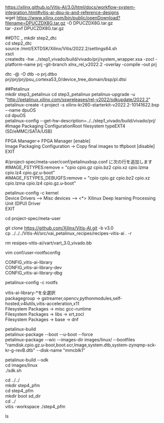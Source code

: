   
https://xilinx.github.io/Vitis-AI/3.0/html/docs/workflow-system-integration.html#vitis-ai-dpu-ip-and-reference-designs  
wget https://www.xilinx.com/bin/public/openDownload?filename=DPUCZDX8G.tar.gz -O DPUCZDX8G.tar.gz  
tar -zxvf DPUCZDX8G.tar.gz  
  
  
##DTC  _
mkdir step2_dtc  
cd step2_dtc  
source /mnt/EXTDSK/Xilinx/Vitis/2022.2/settings64.sh  
xsct  
createdts -hw ../step1_vivado/build/vivado/prj/system_wrapper.xsa -zocl -platform-name prj -git-branch xlnx_rel_v2022.2 -overlay -compile -out prj  
  
dtc -@ -O dtb -o prj.dtbo prj/prj/prj/psu_cortexa53_0/device_tree_domain/bsp/pl.dtsi  
  
##Petalinux  
mkdir step3_petalinux
cd step3_petalinux
petalinux-upgrade -u "http://petalinux.xilinx.com/sswreleases/rel-v2022/sdkupdate/2022.2"  
petalinux-create -t project -s xilinx-kr260-starterkit-v2022.2-10141622.bsp --name dpuOS  
cd dpuOS  
petalinux-config --get-hw-description=../../step1_vivado/build/vivado/prj/  
#Image Packaging ConfigurationRoot filesystem typeEXT4 (SD/eMMC/SATA/USB)  
  
FPGA Manager-> FPGA Manager [enable]  
Image Packaging Configuration -> Copy final images to tftpboot [disable]  
EXIT  
  
#<plnx-proj-root>/project-spec/meta-user/conf/petalinuxbsp.conf に次の行を追加します  
#IMAGE_FSTYPES:remove = "cpio cpio.gz cpio.bz2 cpio.xz cpio.lzma cpio.lz4 cpio.gz.u-boot"  
#IMAGE_FSTYPES_DEBUGFS:remove = "cpio cpio.gz cpio.bz2 cpio.xz cpio.lzma cpio.lz4 cpio.gz.u-boot"  
  
petalinux-config -c kernel  
Device Drivers --> Misc devices --> <*> Xilinux Deep learning Processing Unit (DPU) Driver  
EXIT  
  
cd project-spec/meta-user  
  
git clone https://github.com/Xilinx/Vitis-AI.git -b v3.0  
cp ../../../Vitis-AI/src/vai_petalinux_recipes/recipes-vitis-ai . -r  
  
rm resipes-vitis-ai/vart/vart_3.0_vivado.bb  
  
vim conf/user-rootfsconfig  
  
CONFIG_vitis-ai-library  
CONFIG_vitis-ai-library-dev  
CONFIG_vitis-ai-library-dbg  
  
petalinux-config -c rootfs  
  
vitis-ai-library-*を全選択  
packagegroup -> gstreamer,opencv,pythonmodules,self-hosted,v4lutils,vitis-acceleration,x11  
Filesystem Packages -> misc gcc-runtime  
Filesystem Packages -> libs -> xrt,zocl  
Filesystem Packages -> base -> dnf  
  
petalinux-build  
petalinux-package --boot --u-boot --force  
petalinux-package --wic --images-dir images/linux/ --bootfiles "ramdisk.cpio.gz.u-boot,boot.scr,Image,system.dtb,system-zynqmp-sck-kr-g-revB.dtb" --disk-name "mmcblk1"  
  
petalinux-build --sdk  
cd images/linux  
./sdk.sh  
  
cd ../../  
mkdir step4_pfm  
cd step4_pfm  
mkdir boot sd_dir  
cd ../  
vitis -workspace ./step4_pfm  
  
ls  

